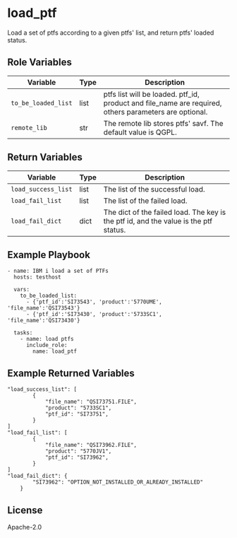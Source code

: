 load_ptf
=========

Load a set of ptfs according to a given ptfs' list, and return ptfs' loaded status.

Role Variables
--------------

| Variable              | Type          | Description                                                            |
|-----------------------|---------------|------------------------------------------------------------------------|
| `to_be_loaded_list`   | list          | ptfs list will be loaded. ptf_id, product and file_name are required, others parameters are optional. |
| `remote_lib`          | str           | The remote lib stores ptfs' savf. The default value is QGPL.                     |

Return Variables
--------------

| Variable              | Type          | Description                                                       |
|-----------------------|---------------|-------------------------------------------------------------------|
| `load_success_list`   | list          | The list of the successful load.                                      |
| `load_fail_list`      | list          | The list of the failed load.                                          |
| `load_fail_dict`      | dict          | The dict of the failed load. The key is the ptf id, and the value is the ptf status.|

Example Playbook
----------------
```
- name: IBM i load a set of PTFs
  hosts: testhost

  vars:
    to_be_loaded_list:
      - {'ptf_id':'SI73543', 'product':'5770UME', 'file_name':'QSI73543'}
      - {'ptf_id':'SI73430', 'product':'5733SC1', 'file_name':'QSI73430'}

  tasks:
    - name: load ptfs
      include_role:
        name: load_ptf
```
Example Returned Variables
----------------
```
"load_success_list": [
        {
            "file_name": "QSI73751.FILE",
            "product": "5733SC1",
            "ptf_id": "SI73751",
        }
]
"load_fail_list": [
        {
            "file_name": "QSI73962.FILE",
            "product": "5770JV1",
            "ptf_id": "SI73962",
        }
]
"load_fail_dict": {
        "SI73962": "OPTION_NOT_INSTALLED_OR_ALREADY_INSTALLED"
    }
```

License
-------

Apache-2.0

